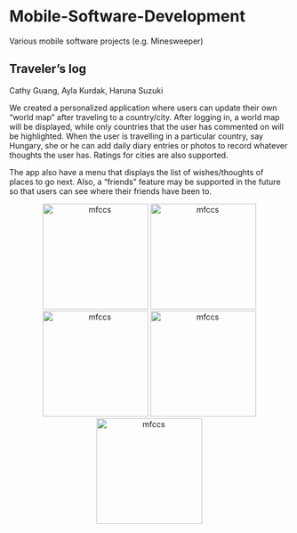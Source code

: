 # Mobile-Software-Development
Various mobile software projects (e.g. Minesweeper) 

<h2>Traveler’s log</h2>

Cathy Guang, Ayla Kurdak, Haruna Suzuki

We created a personalized application where users can update their own “world map” after traveling to a country/city. After logging in, a world map will be displayed, while only countries that the user has commented on will be highlighted. When the user is travelling in a particular country, say Hungary, she or he can add daily diary entries or photos to record whatever thoughts the user has. Ratings for cities are also supported. 

The app also have a menu that displays the list of wishes/thoughts of places to go next. Also, a “friends” feature may be supported in the future so that users can see where their friends have been to. 

<p align="center">
    <img width="190" alt="mfccs" src="https://user-images.githubusercontent.com/71342754/147889988-dc81703a-8a60-45da-9b77-16556f3b1eba.png">
    <img width="190" alt="mfccs" src="https://user-images.githubusercontent.com/71342754/147889996-6eb6e8b5-f35c-4337-9465-f262b7728ee9.png">
    <img width="190" alt="mfccs" src="https://user-images.githubusercontent.com/71342754/147890000-8ff30a39-dcc0-4ad4-95ad-ae01bb82289a.png">
    <img width="190" alt="mfccs" src="https://user-images.githubusercontent.com/71342754/147890002-ef178a24-562b-4964-b88f-634cb810454c.png">
    <img width="190" alt="mfccs" src="https://user-images.githubusercontent.com/71342754/147890005-0a8d8cbd-3b72-43c6-9756-cbc8ba07c1a3.png">
</p>
